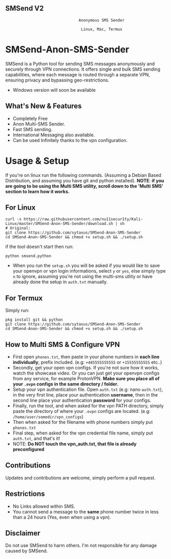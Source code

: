 ## SMSend V2
                                    Anonymous SMS Sender 

                                     Linux, Mac, Termux

# SMSend-Anon-SMS-Sender
SMSend is a Python tool for sending SMS messages anonymously and securely through VPN connections. It offers single and bulk SMS sending capabilities, where each message is routed through a separate VPN, ensuring privacy and bypassing geo-restrictions. 

- Windows version will soon be available

## What's New & Features
- Completely Free
- Anon Multi-SMS Sender.
- Fast SMS sending.
- International Messaging also available.
- Can be used Infinitely thanks to the vpn configuration.


# Usage & Setup
If you're on linux run the following commands. (Assuming a Debian Based Distribution, and assuming you have git and python installed).
**NOTE**: **if you are going to be using the Multi SMS utility, scroll down to the 'Multi SMS' section to learn how it works.**
## For Linux
```
curl -s https://raw.githubusercontent.com/nu11secur1ty/Kali-Linux/master/SMSend-Anon-SMS-Sender/download.sh | sh
# Original:
git clone https://github.com/sytaxus/SMSend-Anon-SMS-Sender
cd SMSend-Anon-SMS-Sender && chmod +x setup.sh && ./setup.sh
```
if the tool doesn't start then run:
```
python smsend.python
```
- When you run the `setup.sh` you will be asked if you would like to save your openvpn or vpn login informations, select `y` or `yes`, else simply type `n` to ignore, assuming you're not using the multi-sms utlity or have already done the setup in `auth.txt` manually.

## For Termux
Simply run:
```
pkg install git && python
git clone https://github.com/sytaxus/SMSend-Anon-SMS-Sender
cd SMSend-Anon-SMS-Sender && chmod +x setup.sh && ./setup.sh
```

## How to Multi SMS & Configure VPN
- First open `phones.txt`, then paste in your phone numbers in **each line individually**, prefix included. (e.g: `+485555555555` or `+15555555555` etc..)
- Secondly, get your open vpn configs. If you're not sure how it works, watch the showcase video. Or you can just get your openvpn configs from any service, for example ProtonVPN. **Make sure you place all of your `.ovpn` configs in the same directory / folder.**
- Setup your vpn authentication file. Open `auth.txt` (e.g: nano `auth.txt`), in the very first line, place your authentication **username**, then in the second line place your authentication **password** for your configs.
- Finally, run the tool, and when asked for the vpn PATH directory, simply paste the directory of where your `.ovpn` configs are located. (e.g: `/home/user/somedir/vpn_configs`)
- Then when asked for the filename with phone numbers simply put `phones.txt`
- Final step, when asked for the vpn credential file name, simply put `auth.txt`, and that's it!
- NOTE: **Do NOT touch the vpn_auth.txt, that file is already preconfigured**

## Contributions
Updates and contributions are welcome, simply perform a pull request.


## Restrictions
- No Links allowed within SMS.
- You cannot send a message to the **same** phone number twice in less than a 24 hours (Yes, even when using a vpn). 

## Disclaimer
Do not use SMSend to harm others. I'm not responsible for any damage caused by SMSend.
